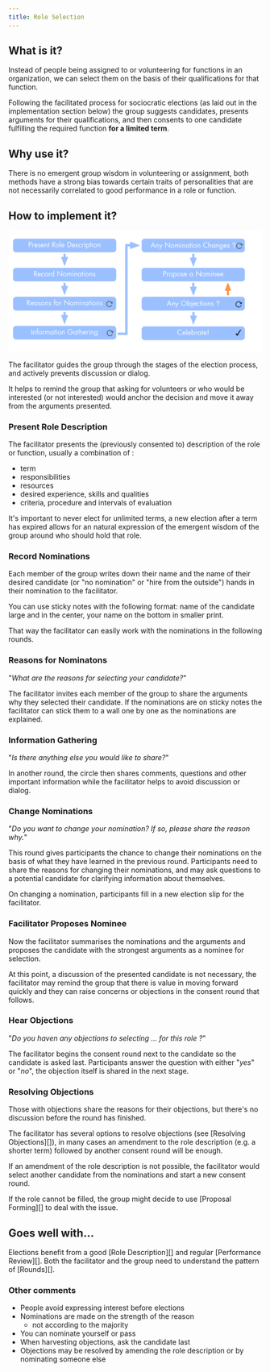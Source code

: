 ```yaml
---
title: Role Selection
---
```



## What is it? ##

Instead of people being assigned to or volunteering for functions in an organization, we can select them on the basis of their qualifications for that function.

Following the facilitated process for sociocratic elections (as laid out in the implementation section below) the group suggests candidates, presents arguments for their qualifications, and then consents to one candidate fulfilling the required function __for a limited term__.


##  Why use it? ##

There is no emergent group wisdom in volunteering or assignment, both methods have a strong bias towards certain traits of personalities that are not necessarily correlated to good performance in a role or function. 


## How to implement it? ##

![Selection process](img/people-and-roles/selection.png)

The facilitator guides the group through the stages of the election process, and actively prevents discussion or dialog. 

It helps to remind the group that asking for volunteers or who would be interested (or not interested) would anchor the decision and move it away from the arguments presented.


### Present Role Description ###

The facilitator presents the (previously consented to) description of the role or function, usually a combination of : 

* term
* responsibilities
* resources
* desired experience, skills and qualities
* criteria, procedure and intervals of evaluation

It's important to never elect for unlimited terms, a new election after a term has expired allows for an natural expression of the emergent wisdom of the group around who should hold that role.


### Record Nominations ###

Each member of the group writes down their name and the name of their desired candidate (or "no nomination" or "hire from the outside") hands in their nomination to the facilitator. 

You can use sticky notes with  the following format: name of the candidate large and in the center, your name on the bottom in smaller print.

That way the facilitator can easily work with the nominations in the following rounds.


### Reasons for Nominatons ###

"_What are the reasons for selecting your candidate?_"

The facilitator invites each member of the group to share the arguments why they selected their candidate. If the nominations are on sticky notes the facilitator can stick them to a wall one by one as the nominations are explained.


### Information Gathering ###

"_Is there anything else you would like to share?_"

In another round, the circle then shares comments, questions and other important information while the facilitator helps to avoid discussion or dialog.


### Change Nominations ###

"_Do you want to change your nomination? If so, please share the reason why._"

This round gives participants the chance to change their nominations on the basis of what they have learned in the previous round. Participants need to share the reasons for changing their nominations, and may ask questions to a potential candidate for clarifying information about themselves.

On changing a nomination, participants fill in a new election slip for the facilitator.


### Facilitator Proposes Nominee ###

Now the facilitator summarises the nominations and the arguments and proposes the candidate with the strongest arguments as a nominee for selection.

At this point, a discussion of the presented candidate is not necessary, the facilitator may remind the group that there is value in moving forward quickly and they can raise concerns or objections in the consent round that follows.


### Hear Objections ###

"_Do you haven any objections to selecting ... for this role ?_"

The facilitator begins the consent round next to the candidate so the candidate is asked last. Participants answer the question with either "_yes_" or  "_no_", the objection itself is shared in the next stage.

### Resolving Objections ###

Those with objections share the reasons for their objections, but there's no discussion before the round has finished.

The facilitator has several options to resolve objections (see [Resolving Objections][]), in many cases an amendment to the role description (e.g. a shorter term) followed by another consent round will be enough.

If an amendment of the role description is not possible, the facilitator would select another candidate from the nominations and start a new consent round.

If the role cannot be filled, the group might decide to use [Proposal Forming][] to deal with the issue.


## Goes well with... ##

Elections benefit from a good [Role Description][] and regular [Performance Review][]. Both the facilitator and the group need to understand the pattern of [Rounds][]. 


### Other comments ###

* People avoid expressing interest before elections 
* Nominations are made on the strength of the reason
    * not according to the majority
* You can nominate yourself or pass
* When harvesting objections, ask the candidate last
* Objections may be resolved by amending the role description or by nominating someone else


